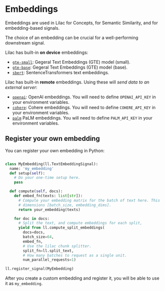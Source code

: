 # Embeddings

Embeddings are used in Lilac for Concepts, for Semantic Similarity, and for embedding-based signals.

The choice of an embedding can be crucial for a well-performing downstream signal.

Lilac has built-in **on device** embeddings:

- [`gte-small`](https://huggingface.co/thenlper/gte-small): Gegeral Text Embeddings (GTE) model
  (small).
- [`gte-base`](https://huggingface.co/thenlper/gte-base): Gegeral Text Embeddings (GTE) model
  (base).
- [`sbert`](https://www.sbert.net/docs/pretrained_models.html#sentence-embedding-models/):
  SentenceTransformers text embeddings.

Lilac has built-in **remote** embeddings. Using these will _send data to an external server_:

- [`openai`](https://platform.openai.com/docs/api-reference/embeddings): OpenAI embeddings. You will
  need to define `OPENAI_API_KEY` in your environment variables.
- [`cohere`](https://docs.cohere.com/docs/embeddings): Cohere embeddings. You will need to define
  `COHERE_API_KEY` in your environment variables.
- [`palm`](https://cloud.google.com/vertex-ai/docs/generative-ai/embeddings/get-text-embeddings)
  PaLM embeddings. You will need to define `PALM_API_KEY` in your environment variables.

## Register your own embedding

You can register your own embedding in Python:

```python

class MyEmbedding(ll.TextEmbeddingSignal):
  name: 'my_embedding'
  def setup(self):
    # Do your one-time setup here.
    pass

  def compute(self, docs):
    def embed_fn(texts: list[str]):
      # Compute your embedding matrix for the batch of text here. This return a matrix with
      # dimensions [batch_size, embedding_dims].
      return your_embedding(texts)

    for doc in docs:
      # Split the text, and compute embeddings for each split,
      yield from ll.compute_split_embeddings(
        docs=docs,
        batch_size=64,
        embed_fn,
        # Use the lilac chunk splitter.
        split_fn=ll.split_text,
        # How many batches to request as a single unit.
        num_parallel_requests=1)

ll.register_signal(MyEmbedding)
```

After you create a custom embedding and register it, you will be able to use it as `my_embedding`.
